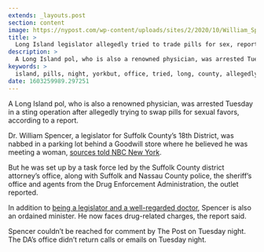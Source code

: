 ```yaml
--- 
extends: _layouts.post 
section: content 
image: https://nypost.com/wp-content/uploads/sites/2/2020/10/William_Spencer.jpg?quality=90&strip=all&w=1200 
title: > 
  Long Island legislator allegedly tried to trade pills for sex, report says 
description: > 
  A Long Island pol, who is also a renowned physician, was arrested Tuesday in a sting operation after allegedly trying to swap pills for sexual favors, according to a report.Dr. William Spencer, a legislator for Suffolk County’s 18th District, was nabbed in a parking lot behind a Goodwill store where he believed he was meeting a woman, sources told NBC New York.But he was set up by a task force led by the Suffolk County district attorney’s office, along with Suffolk and Nassau County police, the sheriff’s office and agents from the Drug Enforcement Administration, the outlet reported.In addition to being a legislator and a well-regarded doctor, Spencer is also an ordained minister.The DA’s office didn’t return calls or emails on Tuesday night. 
keywords: > 
  island, pills, night, yorkbut, office, tried, long, county, allegedly, trade, woman, william, sex, legislator, suffolk, report, district, spencer 
date: 1603259989.297251 
--- 
```

<div><p>A Long Island pol, who is also a renowned physician, was arrested Tuesday in a sting operation after allegedly trying to swap pills for sexual favors, according to a report.</p>
<p>Dr. William Spencer, a legislator for Suffolk County&#8217;s 18th District, was nabbed in a parking lot behind a Goodwill store where he believed he was meeting a woman, <a href="https://www.nbcnewyork.com/news/local/crime-and-courts/long-island-lawmaker-doctor-arrested-after-trying-to-trade-drugs-for-sexual-favors-sources/2679208/" target="_blank" rel="noopener noreferrer">sources told NBC New York</a>.</p>
<p>But he was set up by a task force led by the Suffolk County district attorney&#8217;s office, along with Suffolk and Nassau County police, the sheriff&#8217;s office and agents from the Drug Enforcement Administration, the outlet reported.</p>
<p>In addition to <a href="https://nypost.com/2020/05/06/long-island-town-told-to-diet-to-combat-coronavirus/">being a legislator and a well-regarded doctor</a>, Spencer is also an ordained minister. He now faces drug-related charges, the report said.</p>
<p>Spencer couldn&#8217;t be reached for comment by The Post on Tuesday night. The DA&#8217;s office didn&#8217;t return calls or emails on Tuesday night.</p>
			</div>